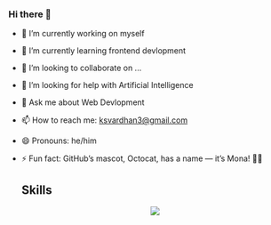 ### Hi there 👋



- 🔭 I’m currently working on myself
- 🌱 I’m currently learning frontend devlopment
- 👯 I’m looking to collaborate on ...
- 🤔 I’m looking for help with Artificial Intelligence
- 💬 Ask me about Web Devlopment
- 📫 How to reach me: ksvardhan3@gmail.com
- 😄 Pronouns: he/him
- ⚡ Fun fact: GitHub’s mascot, Octocat, has a name — it’s Mona! 🐙😸

  
  <h2>Skills</h2>
  
  <p align="center">
  <a href="https://skillicons.dev">
    <img src="https://skillicons.dev/icons?i=linux,py,java,html,css,js" />
  </a>
</p>
